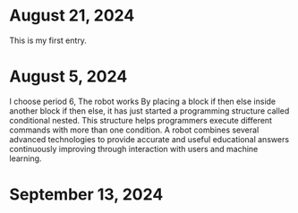 # August 21, 2024

This is my first entry.

# August 5, 2024
I choose period 6, The robot works By placing a block if then else inside another block if then else, it has just started a programming structure called conditional nested. This structure helps programmers execute different commands with more than one condition. A robot combines several advanced technologies to provide accurate and useful educational answers continuously improving through interaction with users and machine learning.

# September 13, 2024
